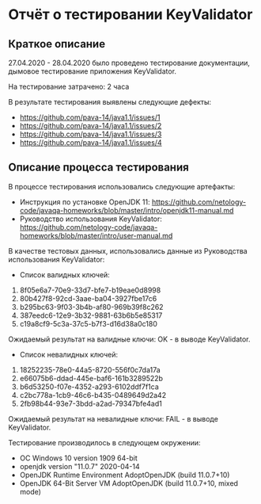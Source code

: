 # Отчёт о тестировании KeyValidator

## Краткое описание

27.04.2020 - 28.04.2020 было проведено тестирование документации, дымовое тестирование приложения KeyValidator.

На тестирование затрачено: 2 часа

В результате тестирования выявлены следующие дефекты:
* https://github.com/pava-14/java1.1/issues/1
* https://github.com/pava-14/java1.1/issues/2
* https://github.com/pava-14/java1.1/issues/3
* https://github.com/pava-14/java1.1/issues/4

## Описание процесса тестирования

В процессе тестирования использовались следующие артефакты:
* Инструкция по установке OpenJDK 11:
    https://github.com/netology-code/javaqa-homeworks/blob/master/intro/openjdk11-manual.md
* Руководство использования KeyValidator:
    https://github.com/netology-code/javaqa-homeworks/blob/master/intro/user-manual.md


В качестве тестовых данных, использовались данные из Руководства использования KeyValidator:
* Список валидных ключей:
1. 8f05e6a7-70e9-33d7-bfe7-b19eae0d8998
2. 80b427f8-92cd-3aae-ba04-3927fbe17c6
3. b295bc63-9f03-3b4b-af80-969b39f8c262
4. 387eedc6-12e9-3b32-9881-63b6b5e85317
5. c19a8cf9-5c3a-37c5-b7f3-d16d38a0c180

Ожидаемый результат на валидные ключи:
OK - в выводе KeyValidator. 

* Список невалидных ключей:
1. 18252235-78e0-44a5-8720-556f0c7da17a
2. e66075b6-ddad-445e-baf6-161b3289522b
3. b6d53250-f07e-4352-a293-6102ddf7f1ca
4. c2bc778a-1cb9-46c6-b435-0489649d2a42
5. 2fb98b44-93e7-3bdd-a2ad-79347bfe4ad1

Ожидаемый результат на невалидные ключи:
FAIL - в выводе KeyValidator.

Тестирование производилось в следующем окружении:
* ОС Windows 10 version 1909 64-bit
* openjdk version "11.0.7" 2020-04-14
* OpenJDK Runtime Environment AdoptOpenJDK (build 11.0.7+10)
* OpenJDK 64-Bit Server VM AdoptOpenJDK (build 11.0.7+10, mixed mode)
